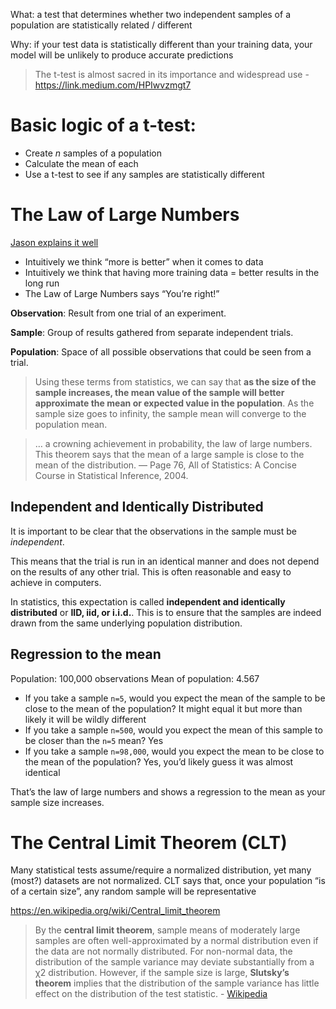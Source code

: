 What: a test that determines whether two independent samples of a population are statistically related / different 

Why: if your test data is statistically different than your training data, your model will be unlikely to produce accurate predictions 

> The t-test is almost sacred in its importance and widespread use - https://link.medium.com/HPIwvzmgt7

# Basic logic of a t-test:
- Create *n* samples of a population 
- Calculate the mean of each
- Use a t-test to see if any samples are statistically different 

# The Law of Large Numbers
[Jason explains it well](https://machinelearningmastery.com/a-gentle-introduction-to-the-law-of-large-numbers-in-machine-learning/)
- Intuitively we think “more is better” when it comes to data
- Intuitively we think that having more training data = better results in the long run
- The Law of Large Numbers says “You’re right!”

**Observation**: Result from one trial of an experiment.

**Sample**: Group of results gathered from separate independent trials.

**Population**: Space of all possible observations that could be seen from a trial.

> Using these terms from statistics, we can say that **as the size of the sample increases, the mean value of the sample will better approximate the mean or expected value in the population**. As the sample size goes to infinity, the sample mean will converge to the population mean.

> … a crowning achievement in probability, the law of large numbers. This theorem says that the mean of a large sample is close to the mean of the distribution. — Page 76, All of Statistics: A Concise Course in Statistical Inference, 2004.

## Independent and Identically Distributed

It is important to be clear that the observations in the sample must be *independent*.

This means that the trial is run in an identical manner and does not depend on the results of any other trial. This is often reasonable and easy to achieve in computers.

In statistics, this expectation is called **independent and identically distributed** or **IID, iid, or i.i.d.**. This is to ensure that the samples are indeed drawn from the same underlying population distribution.

## Regression to the mean

Population: 100,000 observations 
Mean of population: 4.567
- If you take a sample `n=5`, would you expect the mean of the sample to be close to the mean of the population? It might equal it but more than likely it will be wildly different 
- If you take a sample `n=500`, would you expect the mean of this sample to be closer than the `n=5` mean? Yes
- If you take a sample `n=98,000`, would you expect the mean to be close to the mean of the population? Yes, you’d likely guess it was almost identical 

That’s the law of large numbers and shows a regression to the mean as your sample size increases. 

# The Central Limit Theorem (CLT)

Many statistical tests assume/require a normalized distribution, yet many (most?) datasets are not normalized. CLT says that, once your population “is of a certain size”, any random sample will be representative 



https://en.wikipedia.org/wiki/Central_limit_theorem

> By the **central limit theorem**, sample means of moderately large samples are often well-approximated by a normal distribution even if the data are not normally distributed. For non-normal data, the distribution of the sample variance may deviate substantially from a χ2 distribution. However, if the sample size is large, **Slutsky’s theorem** implies that the distribution of the sample variance has little effect on the distribution of the test statistic. - [Wikipedia](https://en.wikipedia.org/wiki/Student%27s_t-test)
